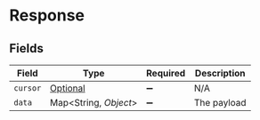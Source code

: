 # Response


## Fields

| Field                                                             | Type                                                              | Required                                                          | Description                                                       |
| ----------------------------------------------------------------- | ----------------------------------------------------------------- | ----------------------------------------------------------------- | ----------------------------------------------------------------- |
| `cursor`                                                          | [Optional<ResponseCursor>](../../models/shared/ResponseCursor.md) | :heavy_minus_sign:                                                | N/A                                                               |
| `data`                                                            | Map<String, *Object*>                                             | :heavy_minus_sign:                                                | The payload                                                       |